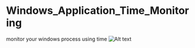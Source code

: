 # Windows_Application_Time_Monitoring
monitor your windows process using time
![Alt text](https://github.com/Sciencethebird/Collision/blob/master/collision_demo_1.PNG)
